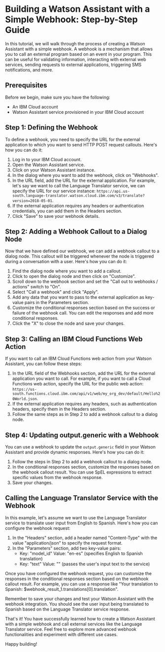 # Building a Watson Assistant with a Simple Webhook: Step-by-Step Guide

In this tutorial, we will walk through the process of creating a Watson Assistant with a simple webhook. A webhook is a mechanism that allows you to call an external program based on an event in your program. This can be useful for validating information, interacting with external web services, sending requests to external applications, triggering SMS notifications, and more.

## Prerequisites

Before we begin, make sure you have the following:

- An IBM Cloud account
- Watson Assistant service provisioned in your IBM Cloud account

## Step 1: Defining the Webhook

To define a webhook, you need to specify the URL for the external application to which you want to send HTTP POST request callouts. Here's how you can do it:

1. Log in to your IBM Cloud account.
2. Open the Watson Assistant service.
3. Click on your Watson Assistant instance.
4. In the dialog where you want to add the webhook, click on "Webhooks".
5. In the URL field, add the URL for the external application. For example, let's say we want to call the Language Translator service, we can specify the URL for our service instance: `https://api.us-south.language-translator.watson.cloud.ibm.com/v3/translate?version=2018-05-01`.
6. If the external application requires any headers or authentication credentials, you can add them in the Headers section.
7. Click "Save" to save your webhook details.

## Step 2: Adding a Webhook Callout to a Dialog Node

Now that we have defined our webhook, we can add a webhook callout to a dialog node. This callout will be triggered whenever the node is triggered during a conversation with a user. Here's how you can do it:

1. Find the dialog node where you want to add a callout.
2. Click to open the dialog node and then click on "Customize".
3. Scroll down to the webhook section and set the "Call out to webhooks / actions" switch to "On".
4. Select "Call a webhook" and click "Apply".
5. Add any data that you want to pass to the external application as key-value pairs in the Parameters section.
6. Customize the conditional responses section based on the success or failure of the webhook call. You can edit the responses and add more conditional responses.
7. Click the "X" to close the node and save your changes.

## Step 3: Calling an IBM Cloud Functions Web Action

If you want to call an IBM Cloud Functions web action from your Watson Assistant, you can follow these steps:

1. In the URL field of the Webhooks section, add the URL for the external application you want to call. For example, if you want to call a Cloud Functions web action, specify the URL for the public web action: `https://us-south.functions.cloud.ibm.com/api/v1/web/my_org_dev/default/Hello%20World.json`.
2. If the external application requires any headers, such as authentication headers, specify them in the Headers section.
3. Follow the same steps as in Step 2 to add a webhook callout to a dialog node.

## Step 4: Updating output.generic with a Webhook

You can use a webhook to update the `output.generic` field in your Watson Assistant and provide dynamic responses. Here's how you can do it:

1. Follow the steps in Step 2 to add a webhook callout to a dialog node.
2. In the conditional responses section, customize the responses based on the webhook callout result. You can use SpEL expressions to extract specific values from the webhook response.
3. Save your changes.

## Calling the Language Translator Service with the Webhook

In this example, let's assume we want to use the Language Translator service to translate user input from English to Spanish. Here's how you can configure the webhook request:

1. In the "Headers" section, add a header named "Content-Type" with the value "application/json" to specify the request format.
2. In the "Parameters" section, add two key-value pairs:
   - Key: "model_id" Value: "en-es" (specifies English to Spanish translation)
   - Key: "text" Value: "<? input.text ?>" (passes the user's input text to the service)

Once you have configured the webhook request, you can customize the responses in the conditional responses section based on the webhook callout result. For example, you can use a response like "Your translation to Spanish: $webhook_result_1.translations[0].translation".

Remember to save your changes and test your Watson Assistant with the webhook integration. You should see the user input being translated to Spanish based on the Language Translator service response.

That's it! You have successfully learned how to create a Watson Assistant with a simple webhook and call external services like the Language Translator service. Feel free to explore more advanced webhook functionalities and experiment with different use cases.

Happy building!